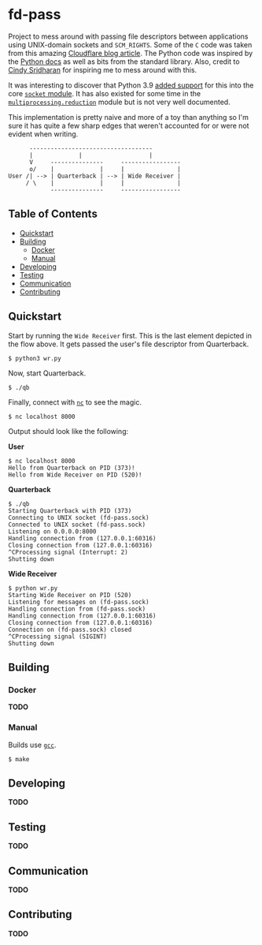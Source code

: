 # fd-pass

Project to mess around with passing file descriptors between
applications using UNIX-domain sockets and `SCM_RIGHTS`. Some of the `C`
code was taken from this amazing [Cloudflare blog article][cf_blog]. The
Python code was inspired by the [Python docs][py_docs] as well as bits
from the standard library. Also, credit to [Cindy Sridharan][cindy_blog]
for inspiring me to mess around with this.

It was interesting to discover that Python 3.9 [added support][py39] for this
into the core [`socket` module][sock_docs]. It has also existed for some time in
the [`multiprocessing.reduction`][mpreduce] module but is not very well documented.

This implementation is pretty naive and more of a toy than anything so
I'm sure it has quite a few sharp edges that weren't accounted for or
were not evident when writing.

```
      -----------------------------------
      |             |                   |
      V     ---------------     -----------------
      o/    |             |     |               |
User /| --> | Quarterback | --> | Wide Receiver |
     / \    |             |     |               |
            ---------------     -----------------
```

## Table of Contents

* [Quickstart](#quickstart)
* [Building](#building)
  * [Docker](#docker)
  * [Manual](#manual)
* [Developing](#developing)
* [Testing](#testing)
* [Communication](#communication)
* [Contributing](#contributing)

## Quickstart

Start by running the `Wide Receiver` first. This is the last element
depicted in the flow above. It gets passed the user's file descriptor
from Quarterback.

```
$ python3 wr.py
```

Now, start Quarterback.

```
$ ./qb
```

Finally, connect with [`nc`][netcat] to see the magic.

```
$ nc localhost 8000
```

Output should look like the following:

**User**

```
$ nc localhost 8000
Hello from Quarterback on PID (373)!
Hello from Wide Receiver on PID (520)!
```

**Quarterback**

```
$ ./qb
Starting Quarterback with PID (373)
Connecting to UNIX socket (fd-pass.sock)
Connected to UNIX socket (fd-pass.sock)
Listening on 0.0.0.0:8000
Handling connection from (127.0.0.1:60316)
Closing connection from (127.0.0.1:60316)
^CProcessing signal (Interrupt: 2)
Shutting down
```

**Wide Receiver**

```
$ python wr.py
Starting Wide Receiver on PID (520)
Listening for messages on (fd-pass.sock)
Handling connection from (fd-pass.sock)
Handling connection from (127.0.0.1:60316)
Closing connection from (127.0.0.1:60316)
Connection on (fd-pass.sock) closed
^CProcessing signal (SIGINT)
Shutting down
```

## Building

### Docker

**TODO**

### Manual

Builds use [`gcc`][gcc].

```
$ make
```

## Developing

**TODO**

## Testing

**TODO**

## Communication

**TODO**

## Contributing

**TODO**

[cf_blog]: https://blog.cloudflare.com/know-your-scm_rights/
[cindy_blog]: https://copyconstruct.medium.com/file-descriptor-transfer-over-unix-domain-sockets-dcbbf5b3b6ec
[gcc]: https://gcc.gnu.org/
[mpreduce]: https://github.com/python/cpython/commit/84ed9a68bd9a13252b376b21a9167dabae254325
[netcat]: http://netcat.sourceforge.net/
[py39]: https://bugs.python.org/issue28724
[py_docs]: https://docs.python.org/3/library/socket.html#socket.socket.recvmsg
[sock_docs]: https://github.com/python/cpython/commit/84ed9a68bd9a13252b376b21a9167dabae254325
